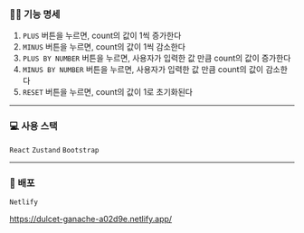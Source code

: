 ### ✍🏻 기능 명세

1. `PLUS` 버튼을 누르면, count의 값이 1씩 증가한다
2. `MINUS` 버튼을 누르면, count의 값이 1씩 감소한다
3. `PLUS BY NUMBER` 버튼을 누르면, 사용자가 입력한 값 만큼 count의 값이 증가한다
4. `MINUS BY NUMBER` 버튼을 누르면, 사용자가 입력한 값 만큼 count의 값이 감소한다
5. `RESET` 버튼을 누르면, count의 값이 1로 초기화된다

---

### 💻 사용 스택

`React` `Zustand` `Bootstrap`

---

### 🎨 배포

`Netlify`

https://dulcet-ganache-a02d9e.netlify.app/
